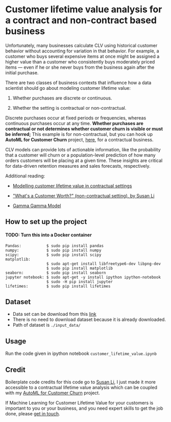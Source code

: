 # Customer lifetime value analysis for a contract and non-contract based business

Unfortunately, many businesses calculate CLV using historical customer behavior without accounting for variation in that behavior. For example, a customer who buys several expensive items at once might be assigned a higher value than a customer who consistently buys moderately priced items — even if he or she never buys from the business again after the initial purchase. 

There are two classes of business contexts that influence how a data scientist should go about modeling customer lifetime value: 

1. Whether purchases are discrete or continuous.

2. Whether the setting is contractual or non-contractual. 

Discrete purchases occur at fixed periods or frequencies, whereas continuous purchases occur at any time. <strong>Whether purchases are contractual or not determines whether customer churn is visible or must be inferred;</strong> This example is for non-contractual, but you can hook up <strong>AutoML for Customer Churn</strong> project, [here](https://github.com/joehoeller/AutoML-with-Genetic-Algorthims-to-Accurately-Predict-Customer-Churn), for a contractual business.

CLV models can provide lots of actionable information, like the probability that a customer will churn or a population-level prediction of how many orders customers will be placing at a given time. These insights are critical for data-driven retention measures and sales forecasts, respectively.

Additional reading:

* [Modelling customer lifetime value in contractual settings](https://pdfs.semanticscholar.org/0d02/c0faa1ada84a1a67a5dc134826b453394966.pdf)

* ["What's a Customer Worth?" (non-contractual setting), by Susan Li](https://towardsdatascience.com/whats-a-customer-worth-8daf183f8a4f)

* [Gamma Gamma Model](http://kpei.me/blog/?p=921)


## How to set up the project
#### TODO: Turn this into a Docker container

```
Pandas:           $ sudo pip install pandas
numpy:            $ sudo pip install numpy
scipy:            $ sudo pip install scipy
matplotlib: 
                  $ sudo apt-get install libfreetype6-dev libpng-dev
                  $ sudo pip install matplotlib 
seaborn:          $ sudo pip install seaborn
jupyter notebook: $ sudo apt-get -y install ipython ipython-notebook
                  $ sudo -H pip install jupyter
lifetimes:        $ sudo pip install lifetimes

```

## Dataset

* Data set can be download from this [link](http://archive.ics.uci.edu/ml/datasets/online+retail)
* There is no need to download dataset because it is already downloaded. 
* Path of dataset is `./input_data/`

## Usage
Run the code given in ipython notebook `customer_lifetime_value.ipynb`

## Credit
Boilerplate code credits for this code go to [Susan Li](https://github.com/susanli2016), I just made it more accessible to a contractual lifetime value analysis which can be coupled with my [AutoML for Customer Churn](https://github.com/joehoeller/AutoML-with-Genetic-Algorthims-to-Accurately-Predict-Customer-Churn) project.

If Machine Learning for Customer Lifetime Value for your customers is important to you or your business, and you need expert skills to get the job done, please [get in touch](https://www.linkedin.com/in/computer-vision-engineer/).


